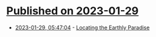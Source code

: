# [Published on 2023-01-29](index.md)

* [2023-01-29, 05:47:04](https://news.ycombinator.com/item?id=34565298) - [Locating the Earthly Paradise](https://blogs.bl.uk/digitisedmanuscripts/2023/01/locating-the-earthly-paradise.html)
